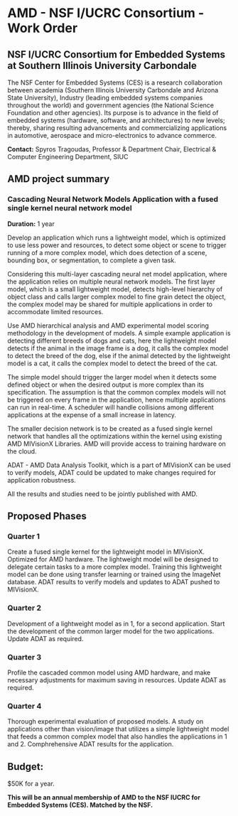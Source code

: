 # AMD - NSF I/UCRC Consortium - Work Order

## NSF I/UCRC Consortium for Embedded Systems at Southern Illinois University Carbondale
The NSF Center for Embedded Systems (CES) is a research collaboration between academia (Southern Illinois University Carbondale and Arizona State University), Industry (leading embedded systems companies throughout the world) and government agencies (the National Science Foundation and other agencies). Its purpose is to advance in the field of embedded systems (hardware, software, and architectures) to new levels; thereby, sharing resulting advancements and commercializing applications in automotive, aerospace and micro-electronics to advance commerce.

**Contact:** Spyros Tragoudas, Professor & Department Chair, Electrical & Computer Engineering Department, SIUC

## AMD project summary

### Cascading Neural Network Models Application with a fused single kernel neural network model

**Duration:** 1 year

Develop an application which runs a lightweight model, which is optimized to use less power and resources, to detect some object or scene to trigger running of a more complex model, which does detection of a scene, bounding box, or segmentation, to complete a given task.

Considering this multi-layer cascading neural net model application, where the application relies on multiple neural network models. The first layer model, which is a small lightweight model, detects high-level hierarchy of object class and calls larger complex model to fine grain detect the object, the complex model may be shared for multiple applications in order to accommodate limited resources.

Use AMD hierarchical analysis and AMD experimental model scoring methodology in the development of models. A simple example application is detecting different breeds of dogs and cats, here the lightweight model detects if the animal in the image frame is a dog, it calls the complex model to detect the breed of the dog, else if the animal detected by the lightweight model is a cat, it calls the complex model to detect the breed of the cat.

The simple model should trigger the larger model when it detects some defined object or when the desired output is more complex than its specification. The assumption is that the common complex models will not be triggered on every frame in the application, hence multiple applications can run in real-time. A scheduler will handle collisions among different applications at the expense of a small increase in latency.

The smaller decision network is to be created as a fused single kernel network that handles all the optimizations within the kernel using existing AMD MIVisionX Libraries. AMD will provide access to training hardware on the cloud.

ADAT - AMD Data Analysis Toolkit, which is a part of MIVisionX can be used to verify models, ADAT could be updated to make changes required for application robustness.

All the results and studies need to be jointly published with AMD.

## Proposed Phases
### Quarter 1
Create a fused single kernel for the lightweight model in MIVisionX. Optimized for AMD hardware. The lightweight model will be designed to delegate certain tasks to a more complex model. Training this lightweight model can be done using transfer learning or trained using the ImageNet database. ADAT results to verify models and updates to ADAT pushed to MIVisionX.

### Quarter 2
Development of a lightweight model as in 1, for a second application. Start the development of the common larger model for the two applications. Update ADAT as required.

### Quarter 3
Profile the cascaded common model using AMD hardware, and make necessary adjustments for maximum saving in resources. Update ADAT as required.

### Quarter 4
Thorough experimental evaluation of proposed models. A study on applications other than vision/image that utilizes a simple lightweight model that feeds a common complex model that also handles the applications in 1 and 2. Comphrehensive ADAT results for the application.

## Budget:
$50K for a year.

**This will be an annual membership of AMD to the NSF IUCRC for Embedded Systems (CES). Matched by the NSF.**

